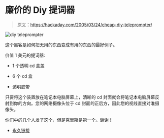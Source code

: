 # 廉价的 Diy 提词器

> 原文：<https://hackaday.com/2005/03/24/cheap-diy-teleprompter/>

![diy teleprompter](img/ff7854daf129a57f55a81f2434d2b022.png)

这个黑客是如何把无用的东西变成有用的东西的最好例子。

价值 1 美元的提词器:

*   1 个透明 cd 盒盖

*   6 个 cd 盒

*   透明胶带

只要将这个装置放在笔记本电脑屏幕上，清晰的 cd 封面就会将笔记本电脑屏幕反射到你的方向。您的网络摄像头位于 cd 封面的正后方，因此您的视线直接对准摄像头。

你们中的几个人发了这个，但是克里斯是第一个。谢谢！

*   [永久链接](http://www.wallstreetfreethinker.com/otherstuff/PlastiPrompter/plastiprompter.htm)